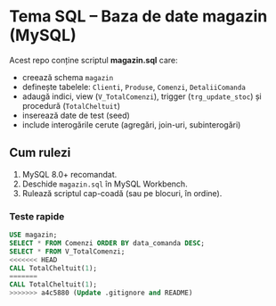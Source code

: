 # Tema SQL – Baza de date magazin (MySQL)
Acest repo conține scriptul **magazin.sql** care:
- creează schema `magazin`
- definește tabelele: `Clienti`, `Produse`, `Comenzi`, `DetaliiComanda`
- adaugă indici, view (`V_TotalComenzi`), trigger (`trg_update_stoc`) și procedură (`TotalCheltuit`)
- inserează date de test (seed)
- include interogările cerute (agregări, join-uri, subinterogări)

## Cum rulezi
1. MySQL 8.0+ recomandat.
2. Deschide `magazin.sql` în MySQL Workbench.
3. Rulează scriptul cap-coadă (sau pe blocuri, în ordine).

### Teste rapide
```sql
USE magazin;
SELECT * FROM Comenzi ORDER BY data_comanda DESC;
SELECT * FROM V_TotalComenzi;
<<<<<<< HEAD
CALL TotalCheltuit(1);
=======
CALL TotalCheltuit(1);
>>>>>>> a4c5880 (Update .gitignore and README)
